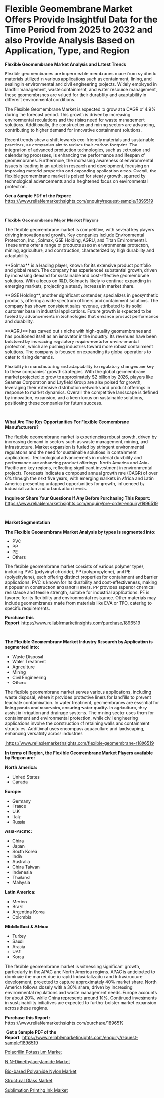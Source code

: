<p><h1>Flexible Geomembrane Market Offers Provide Insightful Data for the Time Period from 2025 to 2032 and also Provide Analysis Based on Application, Type, and Region</h1></p><p><strong>Flexible Geomembrane Market Analysis and Latest Trends</strong></p>
<p><p>Flexible geomembranes are impermeable membranes made from synthetic materials utilized in various applications such as containment, lining, and sealing in environmental and civil engineering projects. Widely employed in landfill management, waste containment, and water resource management, these geomembranes are valued for their durability and adaptability in different environmental conditions.</p><p>The Flexible Geomembrane Market is expected to grow at a CAGR of 4.9% during the forecast period. This growth is driven by increasing environmental regulations and the rising need for waste management solutions. Additionally, the construction and mining sectors are advancing, contributing to higher demand for innovative containment solutions. </p><p>Recent trends show a shift towards eco-friendly materials and sustainable practices, as companies aim to reduce their carbon footprint. The integration of advanced production technologies, such as extrusion and calendaring processes, is enhancing the performance and lifespan of geomembranes. Furthermore, the increasing awareness of environmental issues is leading to an uptick in research and development, focusing on improving material properties and expanding application areas. Overall, the flexible geomembrane market is poised for steady growth, spurred by technological advancements and a heightened focus on environmental protection.</p></p>
<p><strong>Get a Sample PDF of the Report:&nbsp;</strong> <a href="https://www.reliablemarketinsights.com/enquiry/request-sample/1896519?utm_campaign=2013&utm_medium=2&utm_source=Github&utm_content=ia&utm_term=04022025&utm_id=flexible-geomembrane">https://www.reliablemarketinsights.com/enquiry/request-sample/1896519</a></p>
<p>&nbsp;</p>
<p><strong>Flexible Geomembrane Major Market Players</strong></p>
<p><p>The flexible geomembrane market is competitive, with several key players driving innovation and growth. Key companies include Environmental Protection, Inc., Solmax, GSE Holding, AGRU, and Titan Environmental. These firms offer a range of products used in environmental protection, mining, agriculture, and construction, characterized by high durability and adaptability.</p><p>**Solmax** is a leading player, known for its extensive product portfolio and global reach. The company has experienced substantial growth, driven by increasing demand for sustainable and cost-effective geomembrane solutions. With a focus on R&D, Solmax is likely to continue expanding in emerging markets, projecting a steady increase in market share.</p><p>**GSE Holding**, another significant contender, specializes in geosynthetic products, offering a wide spectrum of liners and containment solutions. The company has shown consistent sales revenue, attributed to its solid customer base in industrial applications. Future growth is expected to be fueled by advancements in technologies that enhance product performance and durability.</p><p>**AGRU** has carved out a niche with high-quality geomembranes and has positioned itself as an innovator in the industry. Its revenues have been bolstered by increasing regulatory requirements for environmental protection, which are pushing industries toward more robust containment solutions. The company is focused on expanding its global operations to cater to rising demands.</p><p>Flexibility in manufacturing and adaptability to regulatory changes are key to these companies' growth strategies. With the global geomembrane market projected to grow to approximately $2 billion by 2026, players like Seaman Corporation and Layfield Group are also poised for growth, leveraging their extensive distribution networks and product offerings in response to market dynamics. Overall, the competitive landscape is defined by innovation, expansion, and a keen focus on sustainable solutions, positioning these companies for future success.</p></p>
<p>&nbsp;</p>
<p><strong>What Are The Key Opportunities For Flexible Geomembrane Manufacturers?</strong></p>
<p><p>The flexible geomembrane market is experiencing robust growth, driven by increasing demand in sectors such as waste management, mining, and infrastructure. Market expansion is fueled by stringent environmental regulations and the need for sustainable solutions in containment applications. Technological advancements in material durability and performance are enhancing product offerings. North America and Asia-Pacific are key regions, reflecting significant investment in environmental projects. Forecasts indicate a compound annual growth rate (CAGR) of over 6% through the next five years, with emerging markets in Africa and Latin America presenting untapped opportunities for growth, influenced by industrialization and urbanization trends.</p></p>
<p><strong>Inquire or Share Your Questions If Any Before Purchasing This Report:</strong> <a href="https://www.reliablemarketinsights.com/enquiry/pre-order-enquiry/1896519?utm_campaign=2013&utm_medium=2&utm_source=Github&utm_content=ia&utm_term=04022025&utm_id=flexible-geomembrane">https://www.reliablemarketinsights.com/enquiry/pre-order-enquiry/1896519</a></p>
<p>&nbsp;</p>
<p><strong>Market Segmentation</strong></p>
<p><strong>The Flexible Geomembrane Market Analysis by types is segmented into:</strong></p>
<p><ul><li>PVC</li><li>PP</li><li>PE</li><li>Others</li></ul></p>
<p><p>The flexible geomembrane market consists of various polymer types, including PVC (polyvinyl chloride), PP (polypropylene), and PE (polyethylene), each offering distinct properties for containment and barrier applications. PVC is known for its durability and cost-effectiveness, making it popular in construction and landfill liners. PP provides superior chemical resistance and tensile strength, suitable for industrial applications. PE is favored for its flexibility and environmental resistance. Other materials may include geomembranes made from materials like EVA or TPO, catering to specific requirements.</p></p>
<p><strong>Purchase this Report:&nbsp;</strong><a href="https://www.reliablemarketinsights.com/purchase/1896519?utm_campaign=2013&utm_medium=2&utm_source=Github&utm_content=ia&utm_term=04022025&utm_id=flexible-geomembrane">https://www.reliablemarketinsights.com/purchase/1896519</a></p>
<p>&nbsp;</p>
<p><strong>The Flexible Geomembrane Market Industry Research by Application is segmented into:</strong></p>
<p><ul><li>Waste Disposal</li><li>Water Treatment</li><li>Agriculture</li><li>Mining</li><li>Civil Engineering</li><li>Others</li></ul></p>
<p><p>The flexible geomembrane market serves various applications, including waste disposal, where it provides protective liners for landfills to prevent leachate contamination. In water treatment, geomembranes are essential for lining ponds and reservoirs, ensuring water quality. In agriculture, they assist in irrigation and drainage systems. The mining sector uses them for containment and environmental protection, while civil engineering applications involve the construction of retaining walls and containment structures. Additional uses encompass aquaculture and landscaping, enhancing versatility across industries.</p></p>
<p><a href="https://www.reliablemarketinsights.com/flexible-geomembrane-r1896519?utm_campaign=2013&utm_medium=2&utm_source=Github&utm_content=ia&utm_term=04022025&utm_id=flexible-geomembrane">&nbsp;https://www.reliablemarketinsights.com/flexible-geomembrane-r1896519</a></p>
<p><strong>In terms of Region, the Flexible Geomembrane Market Players available by Region are:</strong></p>
<p>
    <p> <strong> North America: </strong>
        <ul>
            <li>United States</li>
            <li>Canada</li>
        </ul>
        </p> 
    <p> <strong> Europe: </strong>
        <ul>
            <li>Germany</li>
            <li>France</li>
            <li>U.K.</li>
            <li>Italy</li>
            <li>Russia</li>
        </ul>
        </p> 
    <p> <strong> Asia-Pacific: </strong>
        <ul>
            <li>China</li>
            <li>Japan</li>
            <li>South Korea</li>
            <li>India</li>
            <li>Australia</li>
            <li>China Taiwan</li>
            <li>Indonesia</li>
            <li>Thailand</li>
            <li>Malaysia</li>
        </ul>
        </p> 
    <p> <strong> Latin America: </strong>
        <ul>
            <li>Mexico</li>
            <li>Brazil</li>
            <li>Argentina Korea</li>
            <li>Colombia</li>
        </ul>
        </p> 
    <p> <strong> Middle East & Africa: </strong>
        <ul>
            <li>Turkey</li>
            <li>Saudi</li>
            <li>Arabia</li>
            <li>UAE</li>
            <li>Korea</li>
        </ul>
    </p>
    </p>
<p><p>The flexible geomembrane market is witnessing significant growth, particularly in the APAC and North America regions. APAC is anticipated to dominate the market due to rapid industrialization and infrastructure development, projected to capture approximately 40% market share. North America follows closely with a 30% share, driven by increasing environmental regulations and waste management needs. Europe accounts for about 20%, while China represents around 10%. Continued investments in sustainability initiatives are expected to further bolster market expansion across these regions.</p></p>
<p><strong>Purchase this Report: </strong><a href="https://www.reliablemarketinsights.com/purchase/1896519?utm_campaign=2013&utm_medium=2&utm_source=Github&utm_content=ia&utm_term=04022025&utm_id=flexible-geomembrane">https://www.reliablemarketinsights.com/purchase/1896519</a></p>
<p>&nbsp;<strong>Get a Sample PDF of the Report:&nbsp;&nbsp;</strong><a href="https://www.reliablemarketinsights.com/enquiry/request-sample/1896519?utm_campaign=2013&utm_medium=2&utm_source=Github&utm_content=ia&utm_term=04022025&utm_id=flexible-geomembrane">https://www.reliablemarketinsights.com/enquiry/request-sample/1896519</a></p>
<p><strong></strong></p>
<p><p><a href="https://www.linkedin.com/pulse/market-leaders-laggards-global-polacrillin-potassium-trends-s13yf?utm_campaign=2013&utm_medium=2&utm_source=Github&utm_content=ia&utm_term=04022025&utm_id=flexible-geomembrane">Polacrillin Potassium Market</a></p><p><a href="https://www.linkedin.com/pulse/digital-transformation-nn-dimethylacrylamide-industry-e2faf?utm_campaign=2013&utm_medium=2&utm_source=Github&utm_content=ia&utm_term=04022025&utm_id=flexible-geomembrane">N,N-Dimethylacrylamide Market</a></p><p><a href="https://www.linkedin.com/pulse/regulatory-insights-bio-based-polyamide-nylon-market-2025-2032-z2g7f?utm_campaign=2013&utm_medium=2&utm_source=Github&utm_content=ia&utm_term=04022025&utm_id=flexible-geomembrane">Bio-based Polyamide Nylon Market</a></p><p><a href="https://www.linkedin.com/pulse/decoding-structural-glass-market-signals-growth-algorithms-nlogc?utm_campaign=2013&utm_medium=2&utm_source=Github&utm_content=ia&utm_term=04022025&utm_id=flexible-geomembrane">Structural Glass Market</a></p><p><a href="https://www.linkedin.com/pulse/in-depth-sublimation-printing-ink-report-industry-analysis-04zzf?utm_campaign=2013&utm_medium=2&utm_source=Github&utm_content=ia&utm_term=04022025&utm_id=flexible-geomembrane">Sublimation Printing Ink Market</a></p></p>